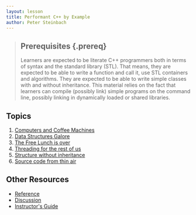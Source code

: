 ```yaml
---
layout: lesson
title: Performant C++ by Example
author: Peter Steinbach
---
```


> ## Prerequisites {.prereq}
>
> Learners are expected to be literate C++ programmers both in terms of syntax and the standard library (STL). That means, they are expected to be able to write a function and call it, use STL containers and algorithms. They are expected to be able to write simple classes with and without inheritance. This material relies on the fact that learners can compile (possibly link) simple programs on the command line, possibly linking in dynamically loaded or shared libraries.

## Topics

1.  [Computers and Coffee Machines](01-computers.html)
1.  [Data Structures Galore](02-fastslow.html)
1.  [The Free Lunch is over](03-plain-threads.html)
1.  [Threading for the rest of us](04-tbb.html)
1.  [Structure without inheritance](05-no-inheritance.html)
1.  [Source code from thin air](06-meta.html)

## Other Resources

*   [Reference](reference.html)
*   [Discussion](discussion.html)
*   [Instructor's Guide](instructors.html)
